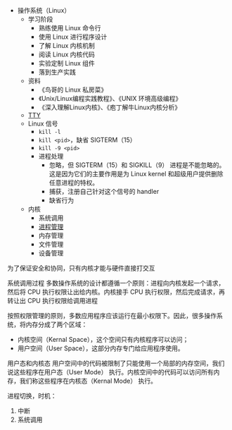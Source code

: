- 操作系统（Linux）
  - 学习阶段
    - 熟练使用 Linux 命令行
    - 使用 Linux 进行程序设计
    - 了解 Linux 内核机制
    - 阅读 Linux 内核代码
    - 实验定制 Linux 组件
    - 落到生产实践
  - 资料
    - 《鸟哥的 Linux 私房菜》
    - 《Unix/Linux编程实践教程》、《UNIX 环境高级编程》
    - 《深入理解Linux内核》、《庖丁解牛Linux内核分析》
  - [TTY](./TTY.md)
  - Linux 信号
    - `kill -l`
    - `kill <pid>`，缺省 SIGTERM（15）
    - `kill -9 <pid>`
    - 进程处理
      - 忽略，但 SIGTERM（15）和 SIGKILL（9） 进程是不能忽略的。这是因为它们的主要作用是为 Linux kernel 和超级用户提供删除任意进程的特权。
      - 捕获，注册自己针对这个信号的 handler
      - 缺省行为
  - 内核
    - 系统调用
    - [进程管理](./%E8%BF%9B%E7%A8%8B%E7%AE%A1%E7%90%86.md)
    - 内存管理
    - 文件管理
    - 设备管理 



为了保证安全和协同，只有内核才能与硬件直接打交互

系统调用过程
多数操作系统的设计都遵循一个原则：进程向内核发起一个请求，然后将 CPU 执行权限让出给内核。内核接手 CPU 执行权限，然后完成请求，再转让出 CPU 执行权限给调用进程

按照权限管理的原则，多数应用程序应该运行在最小权限下。因此，很多操作系统，将内存分成了两个区域：
- 内核空间（Kernal Space），这个空间只有内核程序可以访问；
- 用户空间（User Space），这部分内存专门给应用程序使用。

用户态和内核态
用户空间中的代码被限制了只能使用一个局部的内存空间，我们说这些程序在用户态（User Mode） 执行。内核空间中的代码可以访问所有内存，我们称这些程序在内核态（Kernal Mode） 执行。

进程切换，时机：
1. 中断
2. 系统调用